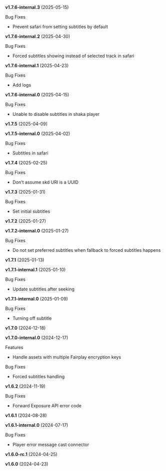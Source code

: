 **v1.7.6-internal.3** (2025-05-15)

Bug Fixes

* Prevent safari from setting subtitles by default

**v1.7.6-internal.2** (2025-04-30)

Bug Fixes

* Forced subtitles showing instead of selected track in safari

**v1.7.6-internal.1** (2025-04-23)

Bug Fixes

* Add logs

**v1.7.6-internal.0** (2025-04-15)

Bug Fixes

* Unable to disable subtitles in shaka player

**v1.7.5** (2025-04-09)

**v1.7.5-internal.0** (2025-04-02)

Bug Fixes

* Subtitles in safari

**v1.7.4** (2025-02-25)

Bug Fixes

* Don't assume skd URI is a UUID

**v1.7.3** (2025-01-31)

Bug Fixes

* Set initial subtitles

**v1.7.2** (2025-01-27)

**v1.7.2-internal.0** (2025-01-27)

Bug Fixes

* Do not set preferred subtitles when fallback to forced subtitles happens

**v1.7.1** (2025-01-13)

**v1.7.1-internal.1** (2025-01-10)

Bug Fixes

* Update subtitles after seeking

**v1.7.1-internal.0** (2025-01-09)

Bug Fixes

* Turning off subtitle

**v1.7.0** (2024-12-18)

**v1.7.0-internal.0** (2024-12-17)

Features

* Handle assets with multiple Fairplay encryption keys

Bug Fixes

* Forced subtitles handling

**v1.6.2** (2024-11-19)

Bug Fixes

* Forward Exposure API error code

**v1.6.1** (2024-08-28)

**v1.6.1-internal.0** (2024-07-17)

Bug Fixes

* Player error message cast connector

**v1.6.0-rc.1** (2024-04-25)

**v1.6.0** (2024-04-23)

